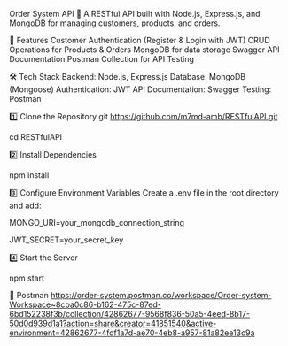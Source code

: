 Order System API 🚀
A RESTful API built with Node.js, Express.js, and MongoDB for managing customers, products, and orders.


📌 Features
Customer Authentication (Register & Login with JWT)
CRUD Operations for Products & Orders
MongoDB for data storage
Swagger API Documentation
Postman Collection for API Testing

🛠 Tech Stack
Backend: Node.js, Express.js
Database: MongoDB (Mongoose)
Authentication: JWT
API Documentation: Swagger
Testing: Postman

1️⃣ Clone the Repository
git https://github.com/m7md-amb/RESTfulAPI.git

cd RESTfulAPI

2️⃣ Install Dependencies

npm install

3️⃣ Configure Environment Variables
Create a .env file in the root directory and add:

MONGO_URI=your_mongodb_connection_string

JWT_SECRET=your_secret_key

4️⃣ Start the Server

npm start



📌 Postman 
https://order-system.postman.co/workspace/Order-system-Workspace~8cba0c86-b162-475c-87ed-6bd152238f3b/collection/42862677-9568f836-50a5-4eed-8b17-50d0d939d1a1?action=share&creator=41851540&active-environment=42862677-4fdf1a7d-ae70-4eb8-a957-81a82ee13c9a

